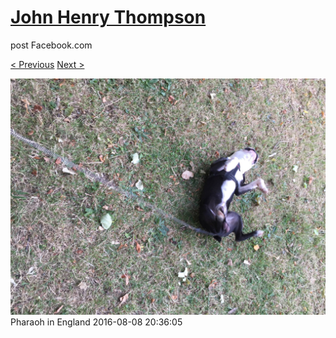 # [John Henry Thompson](../README.md)
post Facebook.com

[< Previous](2016-08-08-4.md) [Next >](2016-08-08-6.md)

[![](../media/2016-08-08/Pharaoh-in-England-4.jpg)](../README.md)
Pharaoh in England
2016-08-08 20:36:05